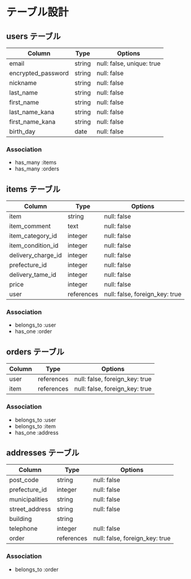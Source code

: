 # テーブル設計

## users テーブル

| Column             | Type    | Options     |
| ------------------ | ------- | ----------- |
| email              | string  | null: false, unique: true |
| encrypted_password | string  | null: false |
| nickname           | string  | null: false |
| last_name          | string  | null: false |
| first_name         | string  | null: false |
| last_name_kana     | string  | null: false |
| first_name_kana    | string  | null: false |
| birth_day          | date    | null: false |

### Association
- has_many :items
- has_many :orders

## items テーブル

| Column             | Type       | Options     |
| ------------------ | ---------- | ----------- |
| item               | string     | null: false |
| item_comment       | text       | null: false |
| item_category_id   | integer    | null: false |
| item_condition_id  | integer    | null: false |
| delivery_charge_id | integer    | null: false |
| prefecture_id     | integer    | null: false |
| delivery_tame_id   | integer    | null: false |
| price              | integer    | null: false |
| user               | references | null: false, foreign_key: true |

### Association
- belongs_to :user
- has_one :order

## orders テーブル

| Column             | Type   | Options     |
| -------------- | ---------- | ----------- |
| user           | references | null: false, foreign_key: true |
| item           | references | null: false, foreign_key: true |

### Association
- belongs_to :user
- belongs_to :item
- has_one :address

## addresses テーブル

| Column             | Type   | Options     |
| -------------- | ---------- | ----------- |
| post_code      | string     | null: false |
| prefecture_id | integer    | null: false |
| municipalities | string     | null: false |
| street_address | string     | null: false |
| building       | string     |             |
| telephone      | integer    | null: false |
| order          | references | null: false, foreign_key: true |

### Association
- belongs_to :order